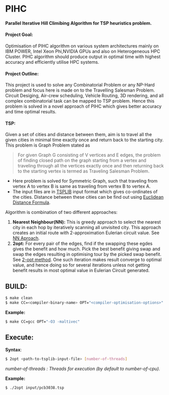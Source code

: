 
# PIHC
#### Parallel Iterative Hill Climibing Algorithm for TSP heuristics problem.

#### Project Goal:
Optimisation of PIHC algorithm on various system architectures mainly on IBM POWER, Intel Xeon Phi,NVIDIA GPUs and also on Heterogeneous HPC Cluster. PIHC algorithm should produce output in optimal time with highest accuracy and efficiently utilise HPC systems.

#### Project Outline:
This project is used to solve any Combinatorial Problem or any NP-Hard problem and focus here is made on to the Travelling Salesman Problem. Circuit Desiging, Air-crew scheduling, Vehicle Routing, 3D rendering, and all complex combinatorial task can be mapped to TSP problem. Hence this problem is solved in a novel approach of PIHC which gives better accuracy and time optimal results.

#### TSP: 
Given a set of cities and distance between them, aim is to travel all the given cities in minimal time exactly once and return back to the starting city. This problem is Graph Problem stated as 

> For given Graph G consisting of V vertices and E edges, the problem of finding closed path on the graph starting from a vertex and traveling through all the vertices exactly once and then returning back to the starting vertex is termed as Traveling Salesman Problem.

 - Here problem is solved for Symmetric Graph, such that traveling from vertex A to vertex B is same as traveling from vertex B to vertex A.
 - The input files are in [TSPLIB](https://www.iwr.uni-heidelberg.de/groups/comopt/software/TSPLIB95/) input format which gives co-ordinates of the cities. Distance between these cities can be find out using [Euclidean Distance Formula](https://en.wikipedia.org/wiki/Euclidean_distance).

Algorithm is combination of two different approaches:

 1.  **Nearest Neighbour(NN):** This is greedy approach to select the nearest city in each hop by iteratively scanning all unvisited city. This approach creates an initial route with 2-approximation Eulerian circuit value. See [NN Aproach](https://en.wikipedia.org/wiki/Nearest_neighbour_algorithm).
 2. **2opt:** For every pair of the edges, find if the swapping these egdes gives the benefit and how much. Pick the best benefit giving swap and swap the edges resulting in optimising tour by the picked swap benefit. See [2-opt method](https://en.wikipedia.org/wiki/2-opt).
One such iteration makes result converge to optimal value, and hence doing so for several iterations unless not getting benefit results in most optimal value in Eulerian Circuit generated.

## BUILD:

```sh
$ make clean 
$ make CC=<compiler-binary-name> OPT="<compiler-optimisation-options>"
```
__Example:__
```sh
$ make CC=gcc OPT="-O3 -maltivec"
```


## Execute:

**Syntax**: 
```sh
$ 2opt <path-to-tsplib-input-file> [number-of-threads]
```
_number-of-threads : Threads for execution (by default to number-of-cpu)._

**Example:** 
```sh
$ ./2opt input/pcb3038.tsp
```


